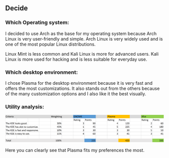 ## Decide

### Which Operating system:

I decided to use Arch as the base for my operating system because Arch Linux is very user-friendly and simple. Arch Linux is very widely used and is one of the most popular Linux distributions.

Linux Mint is less common and Kali Linux is more for advanced users. Kali Linux is more used for hacking and is less suitable for everyday use.

### Which desktop environment:

I chose Plasma for the desktop environment because it is very fast and offers the most customizations. It also stands out from the others because of the many customization options and I also like it the best visually.

### Utility analysis:

![alt Text](Utility.png)

Here you can clearly see that Plasma fits my preferences the most.
 
